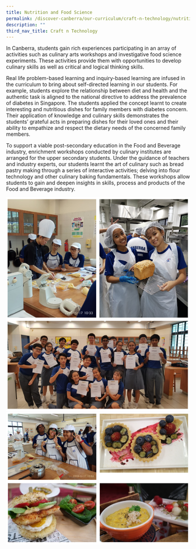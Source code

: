 ```yaml
---
title: Nutrition and Food Science
permalink: /discover-canberra/our-curriculum/craft-n-technology/nutrition-and-food-science
description: ""
third_nav_title: Craft n Technology
---
```

<p>In Canberra, students gain rich experiences participating in an array of activities such as culinary arts workshops and investigative food science experiments. These activities provide them with opportunities to develop culinary skills as well as critical and logical thinking skills.</p>
<p>Real life problem-based learning and inquiry-based learning are infused in the curriculum to bring about self-directed learning in our students. For example, students explore the relationship between diet and health and the authentic task is aligned to the national directive to address the prevalence of diabetes in Singapore. The students applied the concept learnt to create interesting and nutritious dishes for family members with diabetes concern. Their application of knowledge and culinary skills demonstrates the students&rsquo; grateful acts in preparing dishes for their loved ones and their ability to empathize and respect the dietary needs of the concerned family members.</p>
<p>To support a viable post-secondary education in the Food and Beverage industry, enrichment workshops conducted by culinary institutes are arranged for the upper secondary students. Under the guidance of teachers and industry experts, our students learnt the art of culinary such as bread pastry making through a series of interactive activities; delving into flour technology and other culinary baking fundamentals. These workshops allow students to gain and deepen insights in skills, process and products of the Food and Beverage industry.</p>

![](/images/fn1.png)
![](/images/fn2.png)